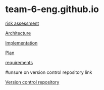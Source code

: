 # team-6-eng.github.io

<a href="https://docs.google.com/document/d/1uSEUkTx7TwjhC9__4GRph_KiIIABtbI6sEMNmyF-NJw/edit?usp=sharing">risk assessment</a>

<a href="https://docs.google.com/document/d/1bZVPHokvEOHiyHhP0aKFZpqKdLopFgCRzoTackHuUzQ/edit?usp=sharing">Architecture</a>

<a href="https://docs.google.com/document/d/1oThx34QZ7k7ykyu3dpDQm_c8Oz8JjbUf8P1NA73_sao/edit?usp=sharing">Implementation  </a>

<a href="https://docs.google.com/document/d/1UE9rLKW1BYWGNhiBdfwcW9eboLEKlev7v0U4jK-RM5k/edit?usp=sharing">Plan  </a>

<a href="https://docs.google.com/document/d/1J2HJH6q8h4ShFtYeZ115hOiWoiFYaPxJlq8AicnCf-A/edit?usp=sharing">requirements  </a>

#unsure on version control repository link

<a href="https://github.com/Team-6-ENG/Escape_Uni"> Version control repository  </a>


